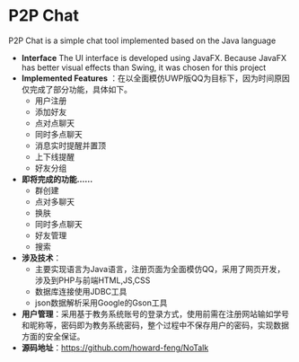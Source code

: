 # P2P Chat

P2P Chat is a simple chat tool implemented based on the Java language
 
- **Interface** 
  The UI interface is developed using JavaFX. Because JavaFX has better visual effects than Swing, it was chosen for this project
- **Implemented Features** ：在以全面模仿UWP版QQ为目标下，因为时间原因仅完成了部分功能，具体如下。
  - 用户注册
  - 添加好友
  - 点对点聊天
  - 同时多点聊天
  - 消息实时提醒并置顶
  - 上下线提醒
  - 好友分组
- **即将完成的功能……**
  - 群创建
  - 点对多聊天
  - 换肤
  - 同时多点聊天
  - 好友管理
  - 搜索
- **涉及技术**：
  - 主要实现语言为Java语言，注册页面为全面模仿QQ，采用了网页开发，涉及到PHP与前端HTML,JS,CSS 
  - 数据库连接使用JDBC工具
  - json数据解析采用Google的Gson工具
- **用户管理**：采用基于教务系统账号的登录方式，使用前需在注册网站输如学号和昵称等，密码即为教务系统密码，整个过程中不保存用户的密码，实现数据方面的安全保证。
- **源码地址**：https://github.com/howard-feng/NoTalk

